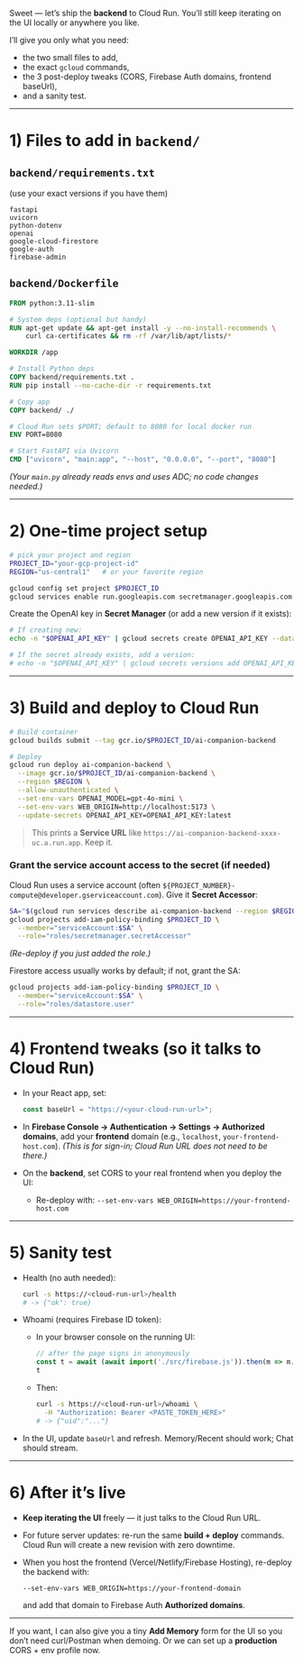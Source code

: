 Sweet — let’s ship the **backend** to Cloud Run. You’ll still keep iterating on the UI locally or anywhere you like.

I’ll give you only what you need:

* the two small files to add,
* the exact `gcloud` commands,
* the 3 post-deploy tweaks (CORS, Firebase Auth domains, frontend baseUrl),
* and a sanity test.

---

# 1) Files to add in `backend/`

## `backend/requirements.txt`

(use your exact versions if you have them)

```
fastapi
uvicorn
python-dotenv
openai
google-cloud-firestore
google-auth
firebase-admin
```

## `backend/Dockerfile`

```dockerfile
FROM python:3.11-slim

# System deps (optional but handy)
RUN apt-get update && apt-get install -y --no-install-recommends \
    curl ca-certificates && rm -rf /var/lib/apt/lists/*

WORKDIR /app

# Install Python deps
COPY backend/requirements.txt .
RUN pip install --no-cache-dir -r requirements.txt

# Copy app
COPY backend/ ./

# Cloud Run sets $PORT; default to 8080 for local docker run
ENV PORT=8080

# Start FastAPI via Uvicorn
CMD ["uvicorn", "main:app", "--host", "0.0.0.0", "--port", "8080"]
```

*(Your `main.py` already reads envs and uses ADC; no code changes needed.)*

---

# 2) One-time project setup

```bash
# pick your project and region
PROJECT_ID="your-gcp-project-id"
REGION="us-central1"   # or your favorite region

gcloud config set project $PROJECT_ID
gcloud services enable run.googleapis.com secretmanager.googleapis.com firestore.googleapis.com iamcredentials.googleapis.com
```

Create the OpenAI key in **Secret Manager** (or add a new version if it exists):

```bash
# If creating new:
echo -n "$OPENAI_API_KEY" | gcloud secrets create OPENAI_API_KEY --data-file=-

# If the secret already exists, add a version:
# echo -n "$OPENAI_API_KEY" | gcloud secrets versions add OPENAI_API_KEY --data-file=-
```

---

# 3) Build and deploy to Cloud Run

```bash
# Build container
gcloud builds submit --tag gcr.io/$PROJECT_ID/ai-companion-backend

# Deploy
gcloud run deploy ai-companion-backend \
  --image gcr.io/$PROJECT_ID/ai-companion-backend \
  --region $REGION \
  --allow-unauthenticated \
  --set-env-vars OPENAI_MODEL=gpt-4o-mini \
  --set-env-vars WEB_ORIGIN=http://localhost:5173 \
  --update-secrets OPENAI_API_KEY=OPENAI_API_KEY:latest
```

> This prints a **Service URL** like `https://ai-companion-backend-xxxx-uc.a.run.app`. Keep it.

### Grant the service account access to the secret (if needed)

Cloud Run uses a service account (often `${PROJECT_NUMBER}-compute@developer.gserviceaccount.com`). Give it **Secret Accessor**:

```bash
SA="$(gcloud run services describe ai-companion-backend --region $REGION --format='value(spec.template.spec.serviceAccountName)')"
gcloud projects add-iam-policy-binding $PROJECT_ID \
  --member="serviceAccount:$SA" \
  --role="roles/secretmanager.secretAccessor"
```

*(Re-deploy if you just added the role.)*

Firestore access usually works by default; if not, grant the SA:

```bash
gcloud projects add-iam-policy-binding $PROJECT_ID \
  --member="serviceAccount:$SA" \
  --role="roles/datastore.user"
```

---

# 4) Frontend tweaks (so it talks to Cloud Run)

* In your React app, set:

  ```js
  const baseUrl = "https://<your-cloud-run-url>";
  ```
* In **Firebase Console → Authentication → Settings → Authorized domains**, add your **frontend** domain (e.g., `localhost`, `your-frontend-host.com`).
  *(This is for sign-in; Cloud Run URL does not need to be there.)*
* On the **backend**, set CORS to your real frontend when you deploy the UI:

  * Re-deploy with:
    `--set-env-vars WEB_ORIGIN=https://your-frontend-host.com`

---

# 5) Sanity test

* Health (no auth needed):

  ```bash
  curl -s https://<cloud-run-url>/health
  # -> {"ok": true}
  ```

* Whoami (requires Firebase ID token):

  * In your browser console on the running UI:

    ```js
    // after the page signs in anonymously
    const t = await (await import('./src/firebase.js')).then(m => m.auth.currentUser.getIdToken());
    t
    ```
  * Then:

    ```bash
    curl -s https://<cloud-run-url>/whoami \
      -H "Authorization: Bearer <PASTE_TOKEN_HERE>"
    # -> {"uid":"..."}
    ```

* In the UI, update `baseUrl` and refresh. Memory/Recent should work; Chat should stream.

---

# 6) After it’s live

* **Keep iterating the UI** freely — it just talks to the Cloud Run URL.
* For future server updates: re-run the same **build + deploy** commands. Cloud Run will create a new revision with zero downtime.
* When you host the frontend (Vercel/Netlify/Firebase Hosting), re-deploy the backend with:

  ```
  --set-env-vars WEB_ORIGIN=https://your-frontend-domain
  ```

  and add that domain to Firebase Auth **Authorized domains**.

---

If you want, I can also give you a tiny **Add Memory** form for the UI so you don’t need curl/Postman when demoing. Or we can set up a **production** CORS + env profile now.
